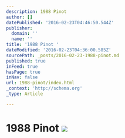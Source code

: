 ```yaml
---
description: 1988 Pinot
author: []
datePublished: '2016-02-23T04:46:50.544Z'
publisher:
  domain: ''
  name: ''
title: '1988 Pinot '
dateModified: '2016-02-23T04:36:00.585Z'
sourcePath: _posts/2016-02-23-1988-pinot.md
published: true
inFeed: true
hasPage: true
inNav: false
url: 1988-pinot/index.html
_context: 'http://schema.org'
_type: Article

---
```

# 1988 Pinot ![](https://the-grid-user-content.s3-us-west-2.amazonaws.com/a413631e-93c9-408a-869f-3dfb69a966be.png)
